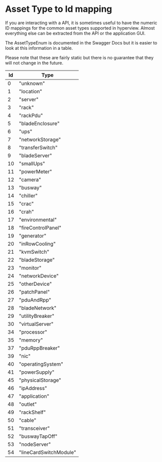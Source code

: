 # Asset Type to Id mapping

If you are interacting with a API, it is sometimes useful to have the numeric 
ID mappings for the common asset types supported in hyperview. Almost everything 
else can be extracted from the API or the application GUI.

The AssetTypeEnum is documented in the Swagger Docs but it is easier to look 
at this information in a table.

Please note that these are fairly static but there is no guarantee that they 
will not change in the future. 

| Id    |Type                   |
|-------|-----------------------|
| 0     |"unknown"              |
| 1     |"location"             |
| 2     |"server"               |
| 3     |"rack"                 |
| 4     |"rackPdu"              |
| 5     |"bladeEnclosure"       |
| 6     |"ups"                  |
| 7     |"networkStorage"       |
| 8     |"transferSwitch"       |
| 9     |"bladeServer"          |
| 10    |"smallUps"             |
| 11    |"powerMeter"           |
| 12    |"camera"               |
| 13    |"busway"               |
| 14    |"chiller"              |
| 15    |"crac"                 |
| 16    |"crah"                 |
| 17    |"environmental"        |
| 18    |"fireControlPanel"     |
| 19    |"generator"            |
| 20    |"inRowCooling"         |
| 21    |"kvmSwitch"            |
| 22    |"bladeStorage"         |
| 23    |"monitor"              |
| 24    |"networkDevice"        |
| 25    |"otherDevice"          |
| 26    |"patchPanel"           |
| 27    |"pduAndRpp"            |
| 28    |"bladeNetwork"         |
| 29    |"utilityBreaker"       |
| 30    |"virtualServer"        |
| 34    |"processor"            |
| 35    |"memory"               |
| 37    |"pduRppBreaker"        |
| 39    |"nic"                  |
| 40    |"operatingSystem"      |
| 41    |"powerSupply"          |
| 45    |"physicalStorage"      |
| 46    |"ipAddress"            |
| 47    |"application"          |
| 48    |"outlet"               |
| 49    |"rackShelf"            |
| 50    |"cable"                |
| 51    |"transceiver"          |
| 52    |"buswayTapOff"         |
| 53    |"nodeServer"           |
| 54    |"lineCardSwitchModule" |


